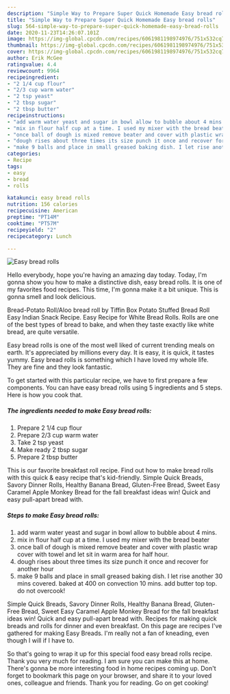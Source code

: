 ```yaml
---
description: "Simple Way to Prepare Super Quick Homemade Easy bread rolls"
title: "Simple Way to Prepare Super Quick Homemade Easy bread rolls"
slug: 564-simple-way-to-prepare-super-quick-homemade-easy-bread-rolls
date: 2020-11-23T14:26:07.101Z
image: https://img-global.cpcdn.com/recipes/6061981198974976/751x532cq70/easy-bread-rolls-recipe-main-photo.jpg
thumbnail: https://img-global.cpcdn.com/recipes/6061981198974976/751x532cq70/easy-bread-rolls-recipe-main-photo.jpg
cover: https://img-global.cpcdn.com/recipes/6061981198974976/751x532cq70/easy-bread-rolls-recipe-main-photo.jpg
author: Erik McGee
ratingvalue: 4.4
reviewcount: 9964
recipeingredient:
- "2 1/4 cup flour"
- "2/3 cup warm water"
- "2 tsp yeast"
- "2 tbsp sugar"
- "2 tbsp butter"
recipeinstructions:
- "add warm water yeast and sugar in bowl allow to bubble about 4 mins."
- "mix in flour half cup at a time. I used my mixer with the bread beater"
- "once ball of dough is mixed remove beater and cover with plastic wrap cover with towel and let sit in warm area for half hour."
- "dough rises about three times its size punch it once and recover for another hour"
- "make 9 balls and place in small greased baking dish. I let rise another 30 mins covered. baked at 400 on convection 10 mins. add butter top top. do not overcook!"
categories:
- Recipe
tags:
- easy
- bread
- rolls

katakunci: easy bread rolls 
nutrition: 156 calories
recipecuisine: American
preptime: "PT14M"
cooktime: "PT57M"
recipeyield: "2"
recipecategory: Lunch

---
```



![Easy bread rolls](https://img-global.cpcdn.com/recipes/6061981198974976/751x532cq70/easy-bread-rolls-recipe-main-photo.jpg)

Hello everybody, hope you're having an amazing day today. Today, I'm gonna show you how to make a distinctive dish, easy bread rolls. It is one of my favorites food recipes. This time, I'm gonna make it a bit unique. This is gonna smell and look delicious.

Bread-Potato Roll/Aloo bread roll by Tiffin Box Potato Stuffed Bread Roll Easy Indian Snack Recipe. Easy Recipe for White Bread Rolls. Rolls are one of the best types of bread to bake, and when they taste exactly like white bread, are quite versatile.

Easy bread rolls is one of the most well liked of current trending meals on earth. It's appreciated by millions every day. It is easy, it is quick, it tastes yummy. Easy bread rolls is something which I have loved my whole life. They are fine and they look fantastic.


To get started with this particular recipe, we have to first prepare a few components. You can have easy bread rolls using 5 ingredients and 5 steps. Here is how you cook that.

<!--inarticleads1-->

##### The ingredients needed to make Easy bread rolls:

1. Prepare 2 1/4 cup flour
1. Prepare 2/3 cup warm water
1. Take 2 tsp yeast
1. Make ready 2 tbsp sugar
1. Prepare 2 tbsp butter


This is our favorite breakfast roll recipe. Find out how to make bread rolls with this quick &amp; easy recipe that&#39;s kid-friendly. Simple Quick Breads, Savory Dinner Rolls, Healthy Banana Bread, Gluten-Free Bread, Sweet Easy Caramel Apple Monkey Bread for the fall breakfast ideas win! Quick and easy pull-apart bread with. 

<!--inarticleads2-->

##### Steps to make Easy bread rolls:

1. add warm water yeast and sugar in bowl allow to bubble about 4 mins.
1. mix in flour half cup at a time. I used my mixer with the bread beater
1. once ball of dough is mixed remove beater and cover with plastic wrap cover with towel and let sit in warm area for half hour.
1. dough rises about three times its size punch it once and recover for another hour
1. make 9 balls and place in small greased baking dish. I let rise another 30 mins covered. baked at 400 on convection 10 mins. add butter top top. do not overcook!


Simple Quick Breads, Savory Dinner Rolls, Healthy Banana Bread, Gluten-Free Bread, Sweet Easy Caramel Apple Monkey Bread for the fall breakfast ideas win! Quick and easy pull-apart bread with. Recipes for making quick breads and rolls for dinner and even breakfast. On this page are recipes I&#39;ve gathered for making Easy Breads. I&#39;m really not a fan of kneading, even though I will if I have to. 

So that's going to wrap it up for this special food easy bread rolls recipe. Thank you very much for reading. I am sure you can make this at home. There's gonna be more interesting food in home recipes coming up. Don't forget to bookmark this page on your browser, and share it to your loved ones, colleague and friends. Thank you for reading. Go on get cooking!
